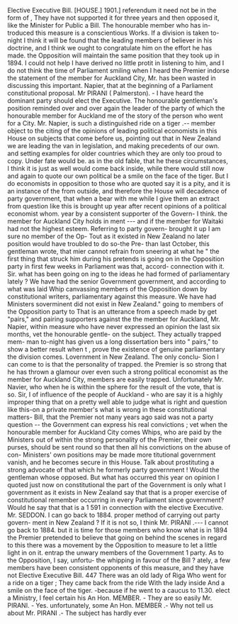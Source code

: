 Elective Executive Bill. [HOUSE.] 1901.] referendum it need not be in the form of , They have not supported it for three years and then opposed it, like the Minister for Public a Bill. The honourable member who has in- troduced this measure is a conscientious Works. If a division is taken to-night I think it will be found that the leading members of believer in his doctrine, and I think we ought to congratulate him on the effort he has made. the Opposition will maintain the same position that they took up in 1894. I could not help I have derived no little protit in listening to him, and I do not think the time of Parliament smiling when I heard the Premier indorse the statement of the member for Auckland City, Mr. has been wasted in discussing this important. Napier, that at the beginning of a Parliament constitutional proposal. Mr PIRANI ( Palmerston). - I have heard the dominant party should elect the Executive. The honourable gentleman's position reminded over and over again the leader of the party of which the honourable member for Auckland me of the story of the person who went for a City. Mr. Napier, is such a distinguished ride on a tiger .-- member object to the citing of the opinions of leading political economists in this House on subjects that come before us, pointing out that in New Zealand we are leading the van in legislation, and making precedents of our own. and setting examples for older countries which they are only too proud to copy. Under fate would be. as in the old fable, that he these circumstances, I think it is just as well would come back inside, while there would still now and again to quote our own political be a smile on the face of the tiger. But I do economists in opposition to those who are quoted say it is a pity, and it is an instance of the from outside, and therefore the House will decadence of party government, that when a bear with me while I give them an extract from question like this is brought up year after recent opinions of a political economist whom. year by a consistent supporter of the Govern- I think. the member for Auckland City holds in ment --- and if the member for Waitaki had not the highest esteem. Referring to party govern- brought it up I am sure no member of the Op- Tout as it existed in New Zealand no later position would have troubled to do so-the Pre- than last October, this gentleman wrote, that mier cannot refrain from sneering at what he " the first thing that struck him during his pretends is going on in the Opposition party in first few weeks in Parliament was that, accord- connection with it. Sir. what has been going on ing to the ideas he had formed of parliamentary lately ? We have had the senior Government government, and according to what was laid Whip canvassing members of the Opposition down by constitutional writers, parliamentary against this measure. We have had Ministers soverminent did not exist in New Zealand." going to members of the Opposition party to That is an utterance from a speech made by get "pairs," and pairing supporters against the the member for Auckland, Mr. Napier, within measure who have never expressed an opinion the last six months, vet the honourable gentle- on the subject. They actually trapped mem- man to-night has given us a long dissertation bers into " pairs," to show a better result when t , prove the existence of genuine parliamentary the division comes. Lovernment in New Zealand. The only conclu- Sion I can come to is that the personality of trapped. the Premier is so strong that he has thrown a glamour over even such a strong political economist as the member for Auckland City, members are easily trapped. Unfortunately Mr. Navier, who when he is within the sphere for the result of the vote, that is so. Sir, I of influence of the people of Auckland - who are say it is a highly improper thing that on a pretty well able to judge what is right and question like this-on a private member's what is wrong in these constitutional matters- Bill, that the Premier not many years ago said was not a party question -- the Government can express his real convictions ; vet when the honourable member for Auckland City comes Whips, who are paid by the Ministers out of within the strong personality of the Premier, their own purses, should be sent round so that then all his convictions on the abuse of con- Ministers' own positions may be made more titutional government vanish, and he becomes secure in this House. Talk about prostituting a strong advocate of that which he formerly party government ! Would the gentleman whose opposed. But what has occurred this year on opinion I quoted just now on constitutional the part of the Government is only what I government as it exists in New Zealand say that that is a proper exercise of constitutional remember occurring in every Parliament since government? Would he say that that is a 1 591 in connection with the elective Executive. Mr. SEDDON. I can go back to 1884. proper method of carrying out party govern- ment in New Zealand ? If it is not so, I think Mr. PIRANI .--- I cannot go back to 1884. but it is time for those members who know what is in 1894 the Premier pretended to believe that going on behind the scenes in regard to this there was a movement by the Opposition to measure to let a little light in on it. entrap the unwary members of the Government 1 party. As to the Opposition, I say, unfortu- the whipping in favour of the Bill ? ately, a few members have been consistent opponents of this measure, and they have not Elective Executive Bill. 447 There was an old lady of Riga Who went for a ride on a tiger ; They came back from the ride With the lady inside And a smile on the face of the tiger. -because if he went to a caucus to 11.30. elect a Ministry, I feel certain his An Hon. MEMBER. - They are so easily Mr. PIRANI. - Yes. unfortunately, some An Hon. MEMBER .- Why not tell us about Mr. PIRANI .- The subject has hardly ever 